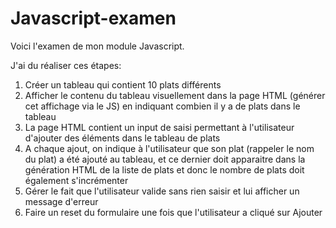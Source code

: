 # Javascript-examen

Voici l'examen de mon module Javascript.

J'ai du réaliser ces étapes:

1. Créer un tableau qui contient 10 plats différents
2. Afficher le contenu du tableau visuellement dans la page HTML (générer cet affichage via le JS) en indiquant combien il y a de plats dans le tableau
3. La page HTML contient un input de saisi permettant à l'utilisateur d'ajouter des éléments dans le tableau de plats
4. A chaque ajout, on indique à l'utilisateur que son plat (rappeler le nom du plat) a été ajouté au tableau, et ce dernier doit apparaitre dans la génération HTML de la liste de plats et donc le nombre de plats doit également s'incrémenter
5. Gérer le fait que l'utilisateur valide sans rien saisir et lui afficher un message d'erreur
6. Faire un reset du formulaire une fois que l'utilisateur a cliqué sur Ajouter
